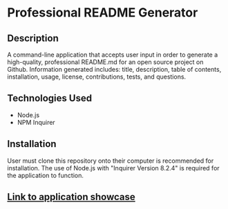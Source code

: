 # Professional README Generator 

## Description

A command-line application that accepts user input in order to generate a high-quality, professional README.md for an open source project on Github. Information generated includes: title, description, table of contents, installation, usage, license, contributions, tests, and questions. 

## Technologies Used

* Node.js
* NPM Inquirer

## Installation

User must clone this repository onto their computer is recommended for installation. The use of Node.js with "Inquirer Version 8.2.4" is required for the application to function. 

## <a href="https://drive.google.com/file/d/179yGkMyWESUnpmAoYuSBJxRiRNTRSgQt/view">Link to application showcase</a>